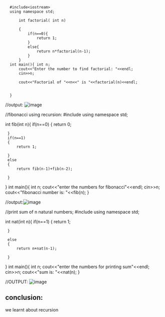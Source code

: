 ~~~// Recursion:
  #include<iostream>
  using namespace std;
   
      int factorial( int n)
      
      {  
          if(n==0){
              return 1;
          }
          else{
              return n*factorial(n-1);
          }
      }
  int main(){ int n;
      cout<<"Enter the number to find factorial: "<<endl;
      cin>>n;
       
      cout<<"Factorial of "<<n<<" is "<<factorial(n)<<endl;
      
      
  }
~~~
//output:
![image](https://github.com/user-attachments/assets/ec168af1-eafa-4eaf-bae4-8b68545a7ce3)

//fibonacci using recursion:
 #include<iostream>
 using namespace std;
  
 int fib(int n){
     if(n==0)
     {
         return 0;
         
     }
     if(n==1)
     {
         return 1;
         
     }
     else
     {
         return fib(n-1)+fib(n-2);
         
     }
     
 }
  int main(){ int n;
    cout<<"enter the numbers for fibonacci"<<endl;
    cin>>n;
    cout<<"fibonacci number is: "<<fib(n);
 }

 //output:![image](https://github.com/user-attachments/assets/4424ea7c-f922-40dd-91a6-045c3d98a877)

 //print sum of n natural numbers;
  #include<iostream>
 using namespace std;
  
 int nat(int n){
     if(n==1)
     {
         return 1;
         
     }
     
     else
     {
         return n+nat(n-1);
         
     }
     
 }
  int main(){ int n;
    cout<<"enter the numbers for printing sum"<<endl;
    cin>>n;
    cout<<"sum is: "<<nat(n);
 }

 //OUTPUT:
 ![image](https://github.com/user-attachments/assets/5afdffdd-bbe9-44c9-b4c6-390d3f73b5f0)

 ## conclusion:
 we learnt about recursion




